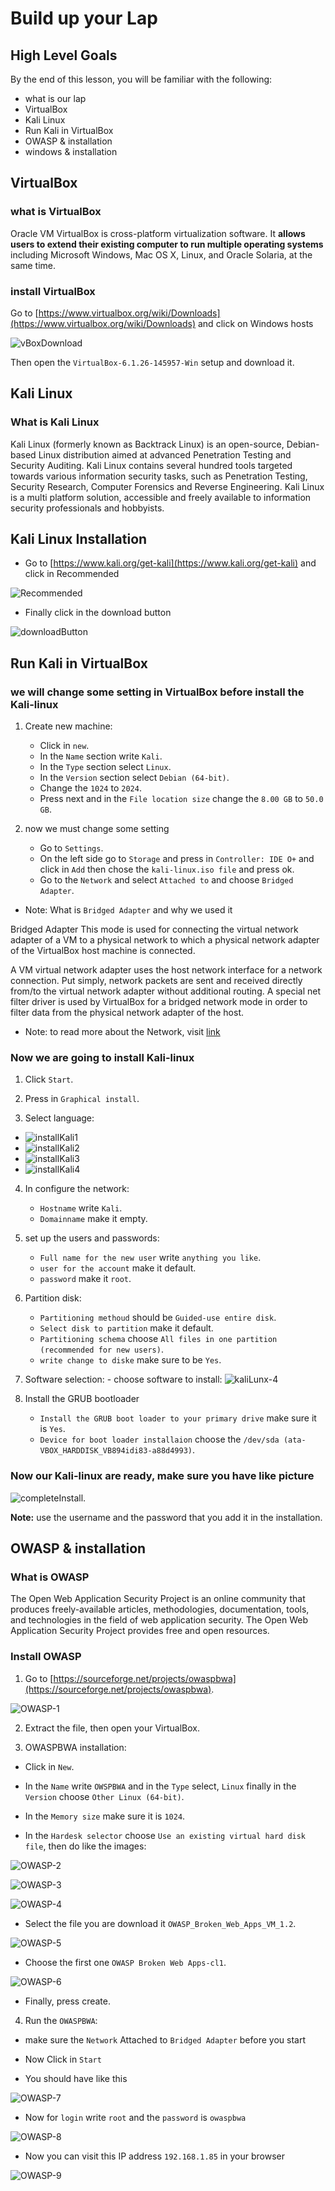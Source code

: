 
# Build up your Lap

## High Level Goals

By the end of this lesson, you will be familiar with the following:

- what is our lap
- VirtualBox
- Kali Linux
- Run Kali in VirtualBox 
- OWASP & installation 
- windows & installation 

##  VirtualBox

### what is VirtualBox

Oracle VM VirtualBox is cross-platform virtualization software. It **allows users to extend their existing computer to run multiple operating systems** including Microsoft Windows, Mac OS X, Linux, and Oracle Solaria, at the same time.

### install VirtualBox

Go to [https://www.virtualbox.org/wiki/Downloads](https://www.virtualbox.org/wiki/Downloads) and click on Windows hosts

![vBoxDownload](./img/VMBox-download.png)

Then open the `VirtualBox-6.1.26-145957-Win` setup and download it.


## Kali Linux

### What is Kali Linux

Kali Linux (formerly known as Backtrack Linux) is an open-source, Debian-based Linux distribution aimed at advanced Penetration Testing and Security Auditing. Kali Linux contains several hundred tools targeted towards various information security tasks, such as Penetration Testing, Security Research, Computer Forensics and Reverse Engineering. Kali Linux is a multi platform solution, accessible and freely available to information security professionals and hobbyists.

## Kali Linux Installation

- Go to [https://www.kali.org/get-kali](https://www.kali.org/get-kali) and click in Recommended

![Recommended](./img/kaliLunx-2.png)

- Finally click in the download button

![downloadButton](./img/kaliLunx-3.png)


## Run Kali in VirtualBox 

### we will change some setting in VirtualBox before install the Kali-linux

1. Create new machine:

   - Click in `new`.
   - In the `Name` section write `Kali`.
   - In the `Type` section select `Linux`.
   - In the `Version` section select `Debian (64-bit)`.
   - Change the `1024` to `2024`.
   - Press next and in the `File location size` change the `8.00 GB` to `50.0 GB`.

2. now we must change some setting

   - Go to `Settings`.
   - On the left side go to `Storage` and press in `Controller: IDE O+` and click in `Add` then chose the `kali-linux.iso file` and press ok.
   - Go to the `Network` and select `Attached to` and choose `Bridged Adapter`.

- Note: What is `Bridged Adapter` and why we used it

Bridged Adapter This mode is used for connecting the virtual network adapter of a VM to a physical network to which a physical network adapter of the VirtualBox host machine is connected.

A VM virtual network adapter uses the host network interface for a network connection. Put simply, network packets are sent and received directly from/to the virtual network adapter without additional routing. A special net filter driver is used by VirtualBox for a bridged network mode in order to filter data from the physical network adapter of the host.

- Note: to read more about the Network, visit [link](https://www.nakivo.com/blog/virtualbox-network-setting-guide)

### Now we are going to install Kali-linux

1.  Click `Start`.
2.  Press in `Graphical install`.

3.  Select language:

- ![installKali1](./img/install-kali-1.png)
- ![installKali2](./img/install-kali-2.png)
- ![installKali3](./img/install-kali-3.png)
- ![installKali4](./img/install-kali-4.png)

4. In configure the network:

   - `Hostname` write `Kali`.
   - `Domainname` make it empty.

5. set up the users and passwords:

   - `Full name for the new user` write `anything you like`.
   - `user for the account` make it default.
   - `password` make it `root`.

6. Partition disk:

   - `Partitioning methoud` should be `Guided-use entire disk`.
   - `Select disk to partition` make it default.
   - `Partitioning schema` choose `All files in one partition (recommended for new users)`.
   - `write change to diske` make sure to be `Yes`.

7. Software selection: - choose software to install:
   ![kaliLunx-4](./img/kaliLunx-4.png)

8. Install the GRUB bootloader
   - `Install the GRUB boot loader to your primary drive` make sure it is `Yes`.
   - `Device for boot loader installaion` choose the `/dev/sda (ata-VBOX_HARDDISK_VB894idi83-a88d4993)`.

### Now our Kali-linux are ready, make sure you have like picture

![completeInstall](./img/completeInstallion.png).

**Note:** use the username and the password that you add it in the installation.

## OWASP & installation 

### What is OWASP 

The Open Web Application Security Project is an online community that produces freely-available articles, methodologies, documentation, tools, and technologies in the field of web application security. The Open Web Application Security Project provides free and open resources.

### Install OWASP

1. Go to [https://sourceforge.net/projects/owaspbwa](https://sourceforge.net/projects/owaspbwa).

![OWASP-1](./img/Screenshot_1.png)

2. Extract the file, then open your VirtualBox.

3. OWASPBWA installation:

- Click in `New`.

- In the `Name` write `OWSPBWA` and in the `Type` select, `Linux` finally in the `Version` choose `Other Linux (64-bit)`.

- In the `Memory size` make sure it is `1024`.

- In the `Hardesk selector` choose `Use an existing virtual hard disk file`, then do like the images:

![OWASP-2](./img/Screenshot_2.png)

![OWASP-3](./img/Screenshot_3.png)

![OWASP-4](./img/Screenshot_4.png)

- Select the file you are download it `OWASP_Broken_Web_Apps_VM_1.2`.

![OWASP-5](./img/Screenshot_5.png)

- Choose the first one `OWASP Broken Web Apps-cl1`.

![OWASP-6](./img/Screenshot_6.png)

- Finally, press create.

4. Run the `OWASPBWA`:

- make sure the `Network` Attached to `Bridged Adapter` before you start

- Now Click in `Start`

- You should have like this

![OWASP-7](./img/Screenshot_7.png)

- Now for `login` write `root` and the `password` is `owaspbwa`

![OWASP-8](./img/Screenshot_8.png)

- Now you can visit this IP address `192.168.1.85` in your browser

![OWASP-9](./img/Screenshot_9.png)
